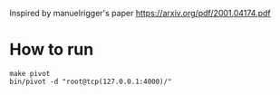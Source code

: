 Inspired by manuelrigger's paper https://arxiv.org/pdf/2001.04174.pdf
# How to run
```
make pivot
bin/pivot -d "root@tcp(127.0.0.1:4000)/"
```
